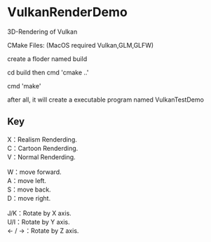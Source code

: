# VulkanRenderDemo
3D-Rendering of Vulkan 

CMake Files: (MacOS required Vulkan,GLM,GLFW)

create a floder named build

cd build then cmd 'cmake ..'

cmd 'make'

after all, it will create a executable program named VulkanTestDemo

## Key  
X：Realism Renderding.  
C：Cartoon Renderding.  
V：Normal Renderding.  
  
W：move forward.  
A：move left.  
S：move back.  
D：move right.  
  
J/K：Rotate by X axis.  
U/I：Rotate by Y axis.  
<- / ->：Rotate by Z axis.  
